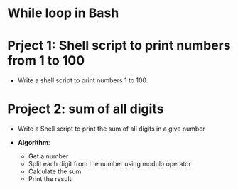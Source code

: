 # While loop in Bash

# Prject 1: Shell script to print numbers from 1 to 100
* Write a shell script to print numbers 1 to 100.

# Project 2: sum of all digits
* Write a Shell script to print the sum of all digits in a give number

* __Algorithm__:
    - Get a number
    - Split each digit from the number using modulo operator
    - Calculate the sum
    - Print the result